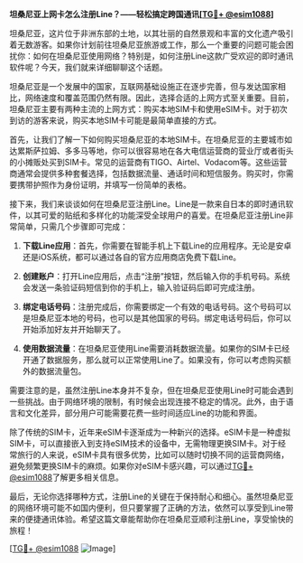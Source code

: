 **坦桑尼亚上网卡怎么注册Line？——轻松搞定跨国通讯[[TG💪+ @esim1088](https://t.me/s/esim1088)]**

坦桑尼亚，这片位于非洲东部的土地，以其壮丽的自然景观和丰富的文化遗产吸引着无数游客。如果你计划前往坦桑尼亚旅游或工作，那么一个重要的问题可能会困扰你：如何在坦桑尼亚使用网络？特别是，如何注册Line这款广受欢迎的即时通讯软件呢？今天，我们就来详细聊聊这个话题。

坦桑尼亚是一个发展中的国家，互联网基础设施正在逐步完善，但与发达国家相比，网络速度和覆盖范围仍然有限。因此，选择合适的上网方式至关重要。目前，坦桑尼亚主要有两种主流的上网方式：购买本地SIM卡和使用eSIM卡。对于初次到访的游客来说，购买本地SIM卡可能是最简单直接的方式。

首先，让我们了解一下如何购买坦桑尼亚的本地SIM卡。在坦桑尼亚的主要城市如达累斯萨拉姆、多多马等地，你可以很容易地在各大电信运营商的营业厅或者街头的小摊贩处买到SIM卡。常见的运营商有TIGO、Airtel、Vodacom等。这些运营商通常会提供多种套餐选择，包括数据流量、通话时间和短信服务。购买时，你需要携带护照作为身份证明，并填写一份简单的表格。

接下来，我们来谈谈如何在坦桑尼亚注册Line。Line是一款来自日本的即时通讯软件，以其可爱的贴纸和多样化的功能深受全球用户的喜爱。在坦桑尼亚注册Line非常简单，只需几个步骤即可完成：

1. **下载Line应用**：首先，你需要在智能手机上下载Line的应用程序。无论是安卓还是iOS系统，都可以通过各自的官方应用商店免费下载Line。

2. **创建账户**：打开Line应用后，点击“注册”按钮，然后输入你的手机号码。系统会发送一条验证码短信到你的手机上，输入验证码后即可完成注册。

3. **绑定电话号码**：注册完成后，你需要绑定一个有效的电话号码。这个号码可以是坦桑尼亚本地的号码，也可以是其他国家的号码。绑定电话号码后，你可以开始添加好友并开始聊天了。

4. **使用数据流量**：在坦桑尼亚使用Line需要消耗数据流量。如果你的SIM卡已经开通了数据服务，那么就可以正常使用Line了。如果没有，你可以考虑购买额外的数据流量包。

需要注意的是，虽然注册Line本身并不复杂，但在坦桑尼亚使用Line时可能会遇到一些挑战。由于网络环境的限制，有时候会出现连接不稳定的情况。此外，由于语言和文化差异，部分用户可能需要花费一些时间适应Line的功能和界面。

除了传统的SIM卡，近年来eSIM卡逐渐成为一种新兴的选择。eSIM卡是一种虚拟SIM卡，可以直接嵌入到支持eSIM技术的设备中，无需物理更换SIM卡。对于经常旅行的人来说，eSIM卡具有很多优势，比如可以随时切换不同的运营商网络，避免频繁更换SIM卡的麻烦。如果你对eSIM卡感兴趣，可以通过[TG💪+ @esim1088](https://t.me/s/esim1088)了解更多相关信息。

最后，无论你选择哪种方式，注册Line的关键在于保持耐心和细心。虽然坦桑尼亚的网络环境可能不如国内便利，但只要掌握了正确的方法，依然可以享受到Line带来的便捷通讯体验。希望这篇文章能帮助你在坦桑尼亚顺利注册Line，享受愉快的旅程！

[[TG💪+ @esim1088](https://t.me/s/esim1088) ![Image](https://i.postimg.cc/4NQfJmqS/Snipaste-2025-05-13-00-14-12.png)]